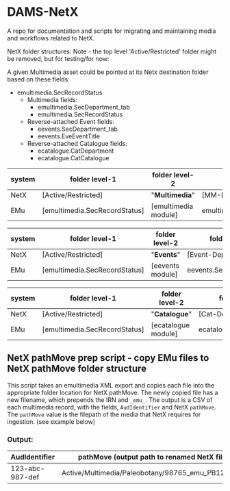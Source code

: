 # DAMS-NetX

A repo for documentation and scripts for migrating and maintaining media and workflows related to NetX.

NetX folder structures:
Note - the top level 'Active/Restricted' folder might be removed, but for testing/for now:

A given Multimedia asset could be pointed at its Netx destination folder based on these fields:
- emultimedia.SecRecordStatus
  - Multimedia fields:
    - emultimedia.SecDepartment_tab
    - emultimedia.SecRecordStatus
  - Reverse-attached Event fields:
    - eevents.SecDepartment_tab
    - eevents.EveEventTitle
  - Reverse-attached Catalogue fields:
    - ecatalogue.CatDepartment
    - ecatalogue.CatCatalogue

system | folder level-1 | folder level-2 | folder level-3
-|-|-|-
NetX | [Active/Restricted] | "**Multimedia**" | [MM-Department folder]
EMu | [emultimedia.SecRecordStatus] | [emultimedia module] | emultimedia.SecDepartment_tab 

system | folder level-1 | folder level-2 | folder level-3 | folder level-4
-|-|-|-|-
NetX | [Active/Restricted] | "**Events**" | [Event-Department folder] | [Event Title folder]
EMu | [emultimedia.SecRecordStatus] | [eevents module] | eevents.SecDepartment_tab | eevents.EveEventTitle

system | folder level-1 | folder level-2 | folder level-3 | folder level-4
-|-|-|-|-
NetX | [Active/Restricted] | "**Catalogue**" | [Cat-Department folder] | [Catalogue folder]
EMu | [emultimedia.SecRecordStatus] | [ecatalogue module] | ecatalogue.CatDepartment | ecatalogue.CatCatalogue

## NetX pathMove prep script - copy EMu files to NetX pathMove folder structure
This script takes an emultimedia XML export and copies each file into the appropriate
folder location for NetX pathMove. The newly copied file has a new filename, which
prepends the IRN and `_emu_`. The output is a CSV of each multimedia record, with
the fields, `AudIdentifier` and NetX `pathMove`. The `pathMove` value 
is the filepath of the media that NetX requires for ingestion. (see example below)

### Output:

AudIdentifier | pathMove (output path to renamed NetX file)
-|-
123-abc-987-def | Active/Multimedia/Paleobotany/98765_emu_PB1234.jpg

